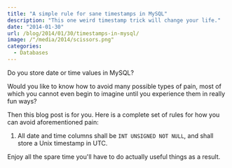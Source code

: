 ```yaml
---
title: "A simple rule for sane timestamps in MySQL"
description: "This one weird timestamp trick will change your life."
date: "2014-01-30"
url: /blog/2014/01/30/timestamps-in-mysql/
image: /"/media/2014/scissors.png"
categories:
  - Databases
---
```

Do you store date or time values in MySQL?

Would you like to know how to avoid many possible types of pain,
most of which you cannot even begin to imagine until you
experience them in really fun ways?

Then this blog post is for you. Here is a complete set of rules for how you can
avoid aforementioned pain:

1. All date and time columns shall be `INT UNSIGNED NOT NULL`, and shall store
	a Unix timestamp in UTC.

Enjoy all the spare time you'll have to do actually useful things as a result.


